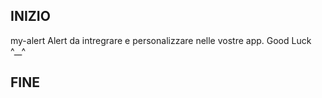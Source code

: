 ## INIZIO 

my-alert
Alert da intregrare e personalizzare nelle vostre app. Good Luck ^__^

## FINE
